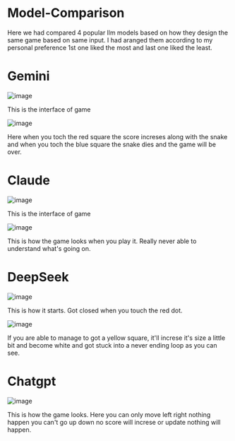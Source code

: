 # Model-Comparison
Here we had compared 4 popular llm models based on how they design the same game based on same input.
I had aranged them according to my personal preference 1st one liked the most and last one liked the least.

# Gemini 
![image](https://github.com/user-attachments/assets/369cdcb7-3bcd-4fbf-90bf-7e62f56fea79)

This is the interface of game 

![image](https://github.com/user-attachments/assets/409191bd-40af-4bbd-9183-48b8ed63caab)

Here when you toch the red square the score increses along with the snake and when you toch the blue square the snake dies and the game will be over.

# Claude
![image](https://github.com/user-attachments/assets/c787ebc7-1f40-42fb-99eb-a78b172c7e61)

This is the interface of game

![image](https://github.com/user-attachments/assets/900f97c5-04b0-4b8e-85e0-6f5ac7e36e0c)

This is how the game looks when you play it. Really never able to understand what's going on.

# DeepSeek
![image](https://github.com/user-attachments/assets/59a475f2-a46c-4662-9b2c-16f79636b8bc)

This is how it starts. Got closed when you touch the red dot. 

![image](https://github.com/user-attachments/assets/de1b43d7-a81f-4280-af62-878ec65e9eeb)

If you are able to manage to got a yellow square, it'll increse it's size a little bit and become white and got stuck into a never ending loop as you can see.

# Chatgpt
![image](https://github.com/user-attachments/assets/aa12a5c2-bc9e-419a-8833-edc40873ef96)

This is how the game looks. Here you can only move left right nothing happen you can't go up down no score will increse or update nothing will happen. 
